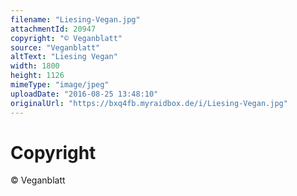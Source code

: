 ```yaml
---
filename: "Liesing-Vegan.jpg"
attachmentId: 20947
copyright: "© Veganblatt"
source: "Veganblatt"
altText: "Liesing Vegan"
width: 1800
height: 1126
mimeType: "image/jpeg"
uploadDate: "2016-08-25 13:48:10"
originalUrl: "https://bxq4fb.myraidbox.de/i/Liesing-Vegan.jpg"
---
```


# Copyright

© Veganblatt
